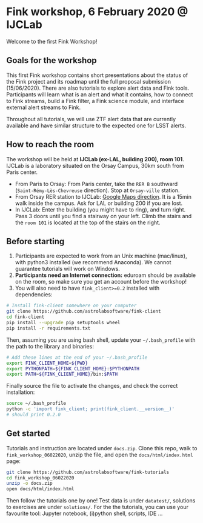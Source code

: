 # Fink workshop, 6 February 2020 @ IJCLab

Welcome to the first Fink Workshop!

## Goals for the workshop

This first Fink workshop contains short presentations about the status of the
Fink project and its roadmap until the full proposal submission (15/06/2020).
There are also tutorials to explore alert data and Fink tools. Participants will learn what is an alert and what it contains,
how to connect to Fink streams, build a Fink filter, a Fink science module, and interface external alert streams to Fink.

Throughout all tutorials, we will use ZTF alert data that are currently available
and have similar structure to the expected one for LSST alerts.

## How to reach the room

The workshop will be held at **IJCLab (ex-LAL, building 200), room 101**. IJCLab is a laboratory situated on the Orsay Campus, 30km south from Paris center.

- From Paris to Orsay: From Paris center, take the `RER B` southward (`Saint-Rémy-Lès-Chevreuse` direction). Stop at `Orsay-ville` station.
- From Orsay RER station to IJCLab: [Google Maps direction](https://goo.gl/maps/BpdAiKeU9gpzGJkx9). It is a 15min walk inside the campus. Ask for LAL or building 200 if you are lost.
- In IJCLab: Enter the building (you might have to ring), and turn right. Pass 3 doors until you find a stairway on your left. Climb the stairs and the `room 101` is located at the top of the stairs on the right.

## Before starting

1. Participants are expected to work from an Unix machine (mac/linux), with python3 installed (we recommend Anaconda). We cannot guarantee tutorials will work on Windows.
2. **Participants need an Internet connection:** eduroam should be available on the room, so make sure you get an account before the workshop!
3. You will also need to have `fink_client>=0.2` installed with dependencies:

```bash
# Install fink-client somewhere on your computer
git clone https://github.com/astrolabsoftware/fink-client
cd fink-client
pip install --upgrade pip setuptools wheel
pip install -r requirements.txt
```

Then, assuming you are using bash shell, update your `~/.bash_profile` with the path to the library and binaries:

```bash
# Add these lines at the end of your ~/.bash_profile
export FINK_CLIENT_HOME=${PWD}
export PYTHONPATH=${FINK_CLIENT_HOME}:$PYTHONPATH
export PATH=${FINK_CLIENT_HOME}/bin:$PATH
```

Finally source the file to activate the changes, and check the correct installation:

```bash
source ~/.bash_profile
python -c 'import fink_client; print(fink_client.__version__)'
# should print 0.2.0
```

## Get started

Tutorials and instruction are located under `docs.zip`. Clone this repo, walk to `fink_workshop_06022020`, unzip the file, and open the `docs/html/index.html` page:

```bash
git clone https://github.com/astrolabsoftware/fink-tutorials
cd fink_workshop_06022020
unzip -o docs.zip
open docs/html/index.html
```

Then follow the tutorials one by one! Test data is under `datatest/`, solutions to exercises are under `solutions/`. For the the tutorials, you can use your favourite tool: Jupyter notebook, (i)python shell, scripts, IDE ...
